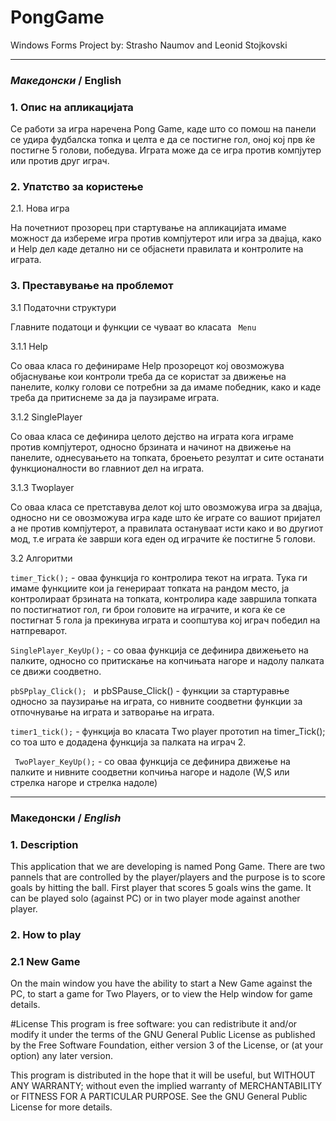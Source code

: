 # PongGame


Windows Forms Project by: Strasho Naumov and Leonid Stojkovski

---

### *Македонски* / English
### 1. Опис на апликацијата

 Се работи за игра наречена Pong Game, каде што со помош на панели се удира фудбалска топка и целта е да се постигне гол, оној кој прв ќе постигне 5 голови, победува.
 Играта може да се игра против компјутер или против друг играч.

### 2. Упатство за користење

2.1. Нова игра

На почетниот прозорец при стартување на апликацијата имаме можност да избереме игра против компјутерот или игра за двајца, како и Help дел каде детално ни се објаснети правилата и контролите на играта.

### 3. Преставување на проблемот

 3.1 Податочни структури

Главните податоци и функции се чуваат во класата <code> Menu </code>

 3.1.1 Help

Со оваа класа го дефинираме Help прозорецот кој овозможува објаснување кои контроли треба да се користат за движење на панелите, колку голови се потребни за да имаме победник, како и каде треба да притиснеме за да ја паузираме играта.

 3.1.2 SinglePlayer

Со оваа класа се дефинира целото дејство на играта кога играме против компјутерот, односно брзината и начинот на движење на панелите, однесувањето на топката, броењето резултат и сите останати функционалности во главниот дел на играта. 

3.1.3 Twoplayer

Со оваа класа се претставува делот кој што овозможува игра за двајца, односно ни се овозможува игра каде што ќе играте со вашиот пријател а не против компјутерот, а правилата остануваат исти како и во другиот мод, т.е играта ќе заврши кога еден од играчите ќе постигне 5 голови. 

 3.2 Алгоритми

<code>timer_Tick();</code> - оваа функција го контролира текот на играта. Тука ги имаме функциите кои ја генерираат топката на рандом место, ја контролираат брзината на топката, контролира каде завршила топката по постигнатиот гол, ги брои головите на играчите, и кога ќе се постигнат 5 гола ја прекинува играта и соопштува кој играч победил на натпреварот.

<code>SinglePlayer_KeyUp();</code> - со оваа функција се дефинира движењето на палките, односно со притискање на копчињата нагоре и надолу палката се движи соодветно.

<code>pbSPplay_Click(); </code> и pbSPause\_Click() - функции за стартуравње односно за паузирање на играта, со нивните соодветни функции за отпочнување на играта и затворање на играта.

<code>timer1_tick();</code> - функција во класата Тwo player прототип на timer_Tick(); со тоа што е додадена функција за палката на играч 2.

<code> TwoPlayer_KeyUp();</code> - со оваа функција се дефинира движење на палките и нивните соодветни копчиња нагоре и надоле (W,S или стрелка нагоре и стрелка надоле)

---

 ### Македонски / *English*
 ### 1. Description 
 This application that we are developing is named Pong Game. There are two pannels that are controlled by the player/players and the purpose is to score goals by hitting the   ball. First player that scores 5 goals wins the game. It can be played solo (against PC) or in two player mode against another player.

 
### 2. How to play 
### 2.1 New Game 
 
On the main window you have the ability to start a New Game against the PC, to start a game for Two Players, or to view the Help window for game details.

#License This program is free software: you can redistribute it and/or modify it under the terms of the GNU General Public License as published by the Free Software Foundation, either version 3 of the License, or (at your option) any later version.

This program is distributed in the hope that it will be useful, but WITHOUT ANY WARRANTY; without even the implied warranty of MERCHANTABILITY or FITNESS FOR A PARTICULAR PURPOSE. See the GNU General Public License for more details.
